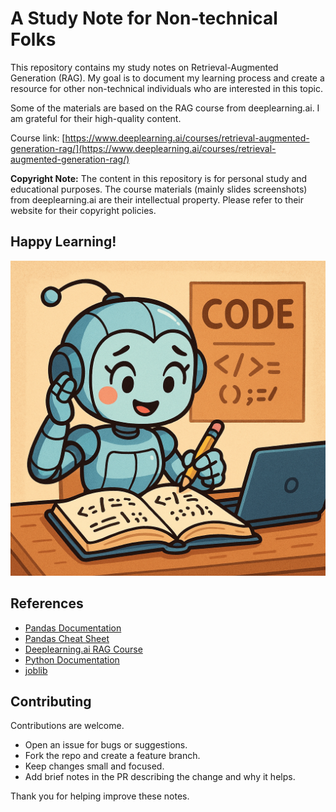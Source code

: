 # A Study Note for Non-technical Folks

This repository contains my study notes on Retrieval-Augmented Generation (RAG). My goal is to document my learning process and create a resource for other non-technical individuals who are interested in this topic.

Some of the materials are based on the RAG course from deeplearning.ai. I am grateful for their high-quality content.

Course link: [https://www.deeplearning.ai/courses/retrieval-augmented-generation-rag/](https://www.deeplearning.ai/courses/retrieval-augmented-generation-rag/)

**Copyright Note:** The content in this repository is for personal study and educational purposes. The course materials (mainly slides screenshots) from deeplearning.ai are their intellectual property. Please refer to their website for their copyright policies.

## Happy Learning!
<img src="./resource/coder.png" alt="Happy Learning" width="600">

## References
- [Pandas Documentation](https://pandas.pydata.org/)
- [Pandas Cheat Sheet](https://pandas.pydata.org/Pandas_Cheat_Sheet.pdf)
- [Deeplearning.ai RAG Course](https://www.deeplearning.ai/courses/retrieval-augmented-generation-rag/)
- [Python Documentation](https://docs.python.org/3/)
- [joblib](https://joblib.readthedocs.io/en/latest/)

## Contributing
Contributions are welcome.

- Open an issue for bugs or suggestions.
- Fork the repo and create a feature branch.
- Keep changes small and focused.
- Add brief notes in the PR describing the change and why it helps.

Thank you for helping improve these notes.